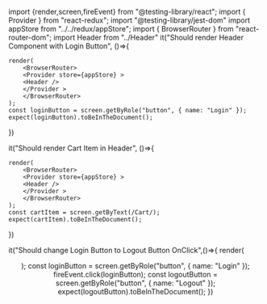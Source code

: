 import {render,screen,fireEvent} from "@testing-library/react";
import { Provider } from "react-redux";
import "@testing-library/jest-dom"
import appStore from "../../redux/appStore";
import { BrowserRouter } from "react-router-dom";
import Header from "../Header"
it("Should render Header Component with Login Button", ()=>{

    render(
        <BrowserRouter>
        <Provider store={appStore} >
        <Header />
        </Provider >
        </BrowserRouter>
    );
    const loginButton = screen.getByRole("button", { name: "Login" });
    expect(loginButton).toBeInTheDocument();
})

it("Should render Cart Item in Header", ()=>{

    render(
        <BrowserRouter>
        <Provider store={appStore} >
        <Header />
        </Provider >
        </BrowserRouter>
    );
    const cartItem = screen.getByText(/Cart/);
    expect(cartItem).toBeInTheDocument();
})

it("Should change Login Button to Logout Button OnClick",()=>{
    render(
        <BrowserRouter>
        <Provider store={appStore} >
        <Header />
        </Provider >
        </BrowserRouter>
    );
    const loginButton = screen.getByRole("button", { name: "Login" });
    fireEvent.click(loginButton);
    const logoutButton = screen.getByRole("button", { name: "Logout" });
    expect(logoutButton).toBeInTheDocument();
})